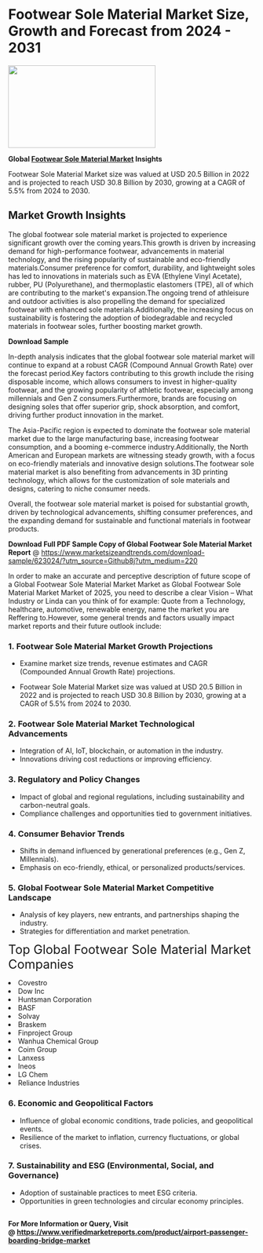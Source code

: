 <H1>Footwear Sole Material Market Size, Growth and Forecast from 2024 - 2031</H1><img class="aligncenter size-medium wp-image-584254" src="https://thirdeyenews.in/wp-content/uploads/2024/09/Global-Market-Research-300x168.jpeg" alt="" width="300" height="168" /><p><strong>Global&nbsp;<a href="https://www.marketsizeandtrends.com/download-sample/623024/?utm_source=Github8j?utm_medium=220">Footwear Sole Material Market</a> Insights</strong></p><p>Footwear Sole Material Market size was valued at USD 20.5 Billion in 2022 and is projected to reach USD 30.8 Billion by 2030, growing at a CAGR of 5.5% from 2024 to 2030.</p><p><h2>Market Growth Insights</h2> <p>The global footwear sole material market is projected to experience significant growth over the coming years.This growth is driven by increasing demand for high-performance footwear, advancements in material technology, and the rising popularity of sustainable and eco-friendly materials.Consumer preference for comfort, durability, and lightweight soles has led to innovations in materials such as EVA (Ethylene Vinyl Acetate), rubber, PU (Polyurethane), and thermoplastic elastomers (TPE), all of which are contributing to the market's expansion.The ongoing trend of athleisure and outdoor activities is also propelling the demand for specialized footwear with enhanced sole materials.Additionally, the increasing focus on sustainability is fostering the adoption of biodegradable and recycled materials in footwear soles, further boosting market growth.</p> <p><strong>Download Sample</strong></p> <p>In-depth analysis indicates that the global footwear sole material market will continue to expand at a robust CAGR (Compound Annual Growth Rate) over the forecast period.Key factors contributing to this growth include the rising disposable income, which allows consumers to invest in higher-quality footwear, and the growing popularity of athletic footwear, especially among millennials and Gen Z consumers.Furthermore, brands are focusing on designing soles that offer superior grip, shock absorption, and comfort, driving further product innovation in the market.</p> <p>The Asia-Pacific region is expected to dominate the footwear sole material market due to the large manufacturing base, increasing footwear consumption, and a booming e-commerce industry.Additionally, the North American and European markets are witnessing steady growth, with a focus on eco-friendly materials and innovative design solutions.The footwear sole material market is also benefiting from advancements in 3D printing technology, which allows for the customization of sole materials and designs, catering to niche consumer needs.</p> <p>Overall, the footwear sole material market is poised for substantial growth, driven by technological advancements, shifting consumer preferences, and the expanding demand for sustainable and functional materials in footwear products.</p> <p><span class=""><strong>Download Full PDF Sample Copy of Global Footwear Sole Material Market Report</strong> @ <a href="https://www.marketsizeandtrends.com/download-sample/623024/?utm_source=Github8j?utm_medium=220" target="_blank">https://www.marketsizeandtrends.com/download-sample/623024/?utm_source=Github8j?utm_medium=220</a></span></p><p>In order to make an accurate and perceptive description of future scope of a Global&nbsp;Footwear Sole Material Market Market as Global&nbsp;Footwear Sole Material Market Market of 2025, you need to describe a clear Vision &ndash; What Industry or Linda can you think of for example: Quote from a Technology, healthcare, automotive, renewable energy, name the market you are Reffering to.However, some general trends and factors usually impact market reports and their future outlook include:</p><h3>1.&nbsp;<strong>Footwear Sole Material Market Growth Projections</strong></h3><ul><li>Examine market size trends, revenue estimates and CAGR (Compounded Annual Growth Rate) projections.</li><li><p>Footwear Sole Material Market size was valued at USD 20.5 Billion in 2022 and is projected to reach USD 30.8 Billion by 2030, growing at a CAGR of 5.5% from 2024 to 2030.</p></li></ul><h3>2.&nbsp;<strong>Footwear Sole Material Market Technological Advancements</strong></h3><ul><li>Integration of AI, IoT, blockchain, or automation in the industry.</li><li>Innovations driving cost reductions or improving efficiency.</li></ul><h3>3.&nbsp;<strong>Regulatory and Policy Changes</strong></h3><ul><li>Impact of global and regional regulations, including sustainability and carbon-neutral goals.</li><li>Compliance challenges and opportunities tied to government initiatives.</li></ul><h3>4.&nbsp;<strong>Consumer Behavior Trends</strong></h3><ul><li>Shifts in demand influenced by generational preferences (e.g., Gen Z, Millennials).</li><li>Emphasis on eco-friendly, ethical, or personalized products/services.</li></ul><h3>5.&nbsp;<strong>Global Footwear Sole Material Market Competitive Landscape</strong></h3><ul><li>Analysis of key players, new entrants, and partnerships shaping the industry.</li><li>Strategies for differentiation and market penetration.</li></ul><p data-pm-slice="1 1 []"><span style="color: inherit; font-family: inherit; font-size: 25px;">Top Global Footwear Sole Material Market Companies</span></p><div class="" data-test-id=""><p><li>Covestro</li><li> Dow Inc</li><li> Huntsman Corporation</li><li> BASF</li><li> Solvay</li><li> Braskem</li><li> Finproject Group</li><li> Wanhua Chemical Group</li><li> Coim Group</li><li> Lanxess</li><li> Ineos</li><li> LG Chem</li><li> Reliance Industries</li></p></div><h3>6.&nbsp;<strong>Economic and Geopolitical Factors</strong></h3><ul><li>Influence of global economic conditions, trade policies, and geopolitical events.</li><li>Resilience of the market to inflation, currency fluctuations, or global crises.</li></ul><h3>7.&nbsp;<strong>Sustainability and ESG (Environmental, Social, and Governance)</strong></h3><ul><li>Adoption of sustainable practices to meet ESG criteria.</li><li>Opportunities in green technologies and circular economy principles.</li></ul><h2><strong style="font-size: 14px;">For More Information or Query, Visit @&nbsp;</strong><a style="background-color: #ffffff; font-size: 14px;" href="https://www.marketsizeandtrends.com/report/footwear-sole-material-market/" target="_blank">https://www.verifiedmarketreports.com/product/airport-passenger-boarding-bridge-market</a></h2>